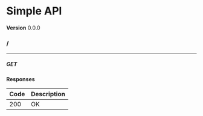 Simple API
==========
**Version** 0.0.0
### /
---
##### ***GET***
**Responses**

| Code | Description |
| ---- | ----------- |
| 200 | OK |
